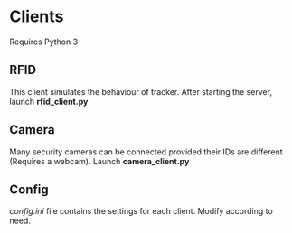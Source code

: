 # Clients

Requires Python 3

## RFID
This client simulates the behaviour of tracker. After starting the server, launch **rfid_client.py**

## Camera

Many security cameras can be connected provided their IDs are different (Requires a webcam). Launch **camera_client.py**

## Config

*config.ini* file contains the settings for each client. Modify according to need.